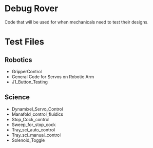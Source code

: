 # Debug Rover
Code that will be used for when mechanicals need to test their designs. 

# Test Files
## Robotics
* GripperControl
* General Code for Servos on Robotic Arm
* J1_Button_Testing

## Science
* Dynamixel_Servo_Control
* Manafold_control_fluidics
* Stop_Cock_control 
* Sweep_for_stop_cock	
* Tray_sci_auto_control
* Tray_sci_manual_control
* Solenoid_Toggle
